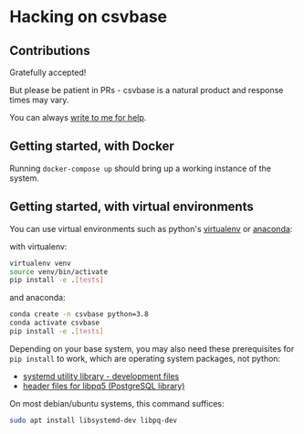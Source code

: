 # Hacking on csvbase

## Contributions

Gratefully accepted!

But please be patient in PRs - csvbase is a natural product and response times
may vary.

You can always [write to me for help](mailto:cal@calpaterson.com).

## Getting started, with Docker

Running `docker-compose up` should bring up a working instance of the system.

## Getting started, with virtual environments

You can use virtual environments such as python's
[virtualenv](https://packaging.python.org/en/latest/guides/installing-using-pip-and-virtual-environments/#installing-virtualenv)
or
[anaconda](https://conda.io/projects/conda/en/latest/user-guide/tasks/manage-environments.html):

with virtualenv:

```sh
virtualenv venv
source venv/bin/activate
pip install -e .[tests]
```

and anaconda:

```sh
conda create -n csvbase python=3.8
conda activate csvbase
pip install -e .[tests]
```

Depending on your base system, you may also need these prerequisites for `pip
install` to work, which are operating system packages, not python:

- [systemd utility library - development
  files](https://packages.debian.org/sid/libsystemd-dev)
- [header files for libpq5 (PostgreSQL
  library)](https://packages.debian.org/sid/libpq-dev)

On most debian/ubuntu systems, this command suffices:

```sh
sudo apt install libsystemd-dev libpq-dev
```
